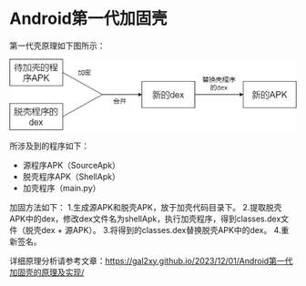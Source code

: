 # Android第一代加固壳

第一代壳原理如下图所示：

![](https://raw.githubusercontent.com/gal2xy/blog_img/main/img/202312012216295.png)

所涉及到的程序如下：

- 源程序APK（SourceApk）
- 脱壳程序APK（ShellApk）
- 加壳程序（main.py）

加固方法如下：
1.生成源APK和脱壳APK，放于加壳代码目录下。
2.提取脱壳APK中的dex，修改dex文件名为shellApk，执行加壳程序，得到classes.dex文件（脱壳dex + 源APK）。
3.将得到的classes.dex替换脱壳APK中的dex。
4.重新签名。

详细原理分析请参考文章：https://gal2xy.github.io/2023/12/01/Android第一代加固壳的原理及实现/
